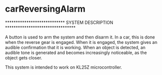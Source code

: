 # carReversingAlarm

**************************** SYSTEM DESCRIPTION *********************************

A button is used to arm the system and then disarm it. 
In a car, this is done when the reverse gear is engaged.
When it is engaged, the system gives an audible confirmation that it is working.
When an object is detected, an audible tone is generated and 
becomes increasingly noticeable, as the object gets closer.

This system is intended to work on KL25Z microcontroller.
